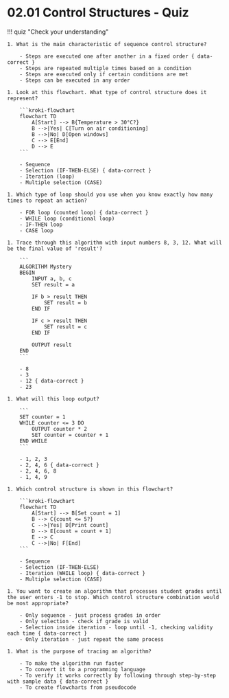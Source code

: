 # 02.01 Control Structures - Quiz

!!! quiz "Check your understanding"

    1. What is the main characteristic of sequence control structure?

        - Steps are executed one after another in a fixed order { data-correct }
        - Steps are repeated multiple times based on a condition
        - Steps are executed only if certain conditions are met
        - Steps can be executed in any order

    1. Look at this flowchart. What type of control structure does it represent?

        ```kroki-flowchart
        flowchart TD
            A[Start] --> B{Temperature > 30°C?}
            B -->|Yes| C[Turn on air conditioning]
            B -->|No| D[Open windows]
            C --> E[End]
            D --> E
        ```

        - Sequence
        - Selection (IF-THEN-ELSE) { data-correct }
        - Iteration (loop)
        - Multiple selection (CASE)

    1. Which type of loop should you use when you know exactly how many times to repeat an action?

        - FOR loop (counted loop) { data-correct }
        - WHILE loop (conditional loop)
        - IF-THEN loop
        - CASE loop

    1. Trace through this algorithm with input numbers 8, 3, 12. What will be the final value of 'result'?

        ```
        ALGORITHM Mystery
        BEGIN
            INPUT a, b, c
            SET result = a

            IF b > result THEN
                SET result = b
            END IF

            IF c > result THEN
                SET result = c
            END IF

            OUTPUT result
        END
        ```

        - 8
        - 3
        - 12 { data-correct }
        - 23

    1. What will this loop output?

        ```
        SET counter = 1
        WHILE counter <= 3 DO
            OUTPUT counter * 2
            SET counter = counter + 1
        END WHILE
        ```

        - 1, 2, 3
        - 2, 4, 6 { data-correct }
        - 2, 4, 6, 8
        - 1, 4, 9

    1. Which control structure is shown in this flowchart?

        ```kroki-flowchart
        flowchart TD
            A[Start] --> B[Set count = 1]
            B --> C{count <= 5?}
            C -->|Yes| D[Print count]
            D --> E[count = count + 1]
            E --> C
            C -->|No| F[End]
        ```

        - Sequence
        - Selection (IF-THEN-ELSE)
        - Iteration (WHILE loop) { data-correct }
        - Multiple selection (CASE)

    1. You want to create an algorithm that processes student grades until the user enters -1 to stop. Which control structure combination would be most appropriate?

        - Only sequence - just process grades in order
        - Only selection - check if grade is valid
        - Selection inside iteration - loop until -1, checking validity each time { data-correct }
        - Only iteration - just repeat the same process

    1. What is the purpose of tracing an algorithm?

        - To make the algorithm run faster
        - To convert it to a programming language
        - To verify it works correctly by following through step-by-step with sample data { data-correct }
        - To create flowcharts from pseudocode
